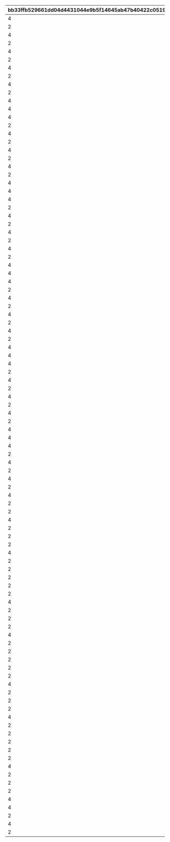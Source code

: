 |bb33ffb529661dd04d4431044e9b5f14645ab47b40422c05193d18a4c8582a7a|f0a5160580b7a36299e82b3f87972895db8c3f85139b36f1e25cc3dfa5dc721c|9656d1049f10c3adec3dba47bbb0351e934003df342a3d990d93c13fbf2f0b51|3912e57c89fa98775fd2984249b52ee3976a979dba8cd0231fb87d48b06ae776|c3f62805a11cf10cb8b185d6ac34bb3d685cbf1f958f009807a469efcfa97c06|c53781f1dfc9585f09f90b5d9152102196eaed32109caabf48d0a503f53b5246|b26a4f196bb00dc31317017298eb445f8541f20c66e50bf2a6cb40957d77da6b|74add0399f841dc945ed801604d9f4eba83e0b7dd801ded0776c9d9a500ba5f0|d66631ada5b815e1fbc6cbee72b067bbdde6fa3602aa4af645e49f2bb978cf98|15c07a23248c87ecf6e99658eae583ffee81e49a8b1d22645b549d157e048f78|2a334a94d1e4ad791be73f3a812866d40a4cf85d60ada535ae523278df09dd14|e1bbffec3b5ed268719146391946390215f3abd3db70833e948c874bfff5c8ff|5c6d939909c8ca0a1bdfd6cfdcf2672fd0338876d17b68ae4e471e7275abc9c2|b4b674d2fd15643407b8cff85a5117850317fefd0dc222591a8f4c36fafd1f60|059eb067ba32bda39c3bc24794f9f3044e810d50726934fc5dfb1aba44e095af|b2f63ff97bda052394d7f8d8dc62ba93872c937b27cc6995a084fc2393d36601|8e2d5f4e88e094ebf89c6b3f6ef21673187b285a3ed072bd82578eaba5e3c57d|89312418c3258b5e6d9daf2011e42e6605df0bbc8a3079b7458c5a99a918261b|1158986962d33e3f9d998af5c04a8f368b23a85439ee80fd5c25587617cde4ef|
| --- | --- | --- | --- | --- | --- | --- | --- | --- | --- | --- | --- | --- | --- | --- | --- | --- | --- | --- |
|4|5|90005|500000|2|140000|32001|4|140001|10|1|1|90008|2|1|12|2|500|94002|
|2|10|94002|0|8|140001|32001|4|25001|500000|1|2|91002|12|1|0|1|200|0|
|4|15|90005|750000|2|140000|32001|4|140001|5|2|1|90008|2|1|12|2|500|94002|
|2|20|94002|0|8|140001|32001|4|25001|750000|2|2|91002|12|1|0|1|300|0|
|4|25|90005|750000|2|140000|32001|4|140001|5|2|1|90008|2|1|12|2|500|94002|
|2|30|94002|0|8|140001|32001|4|25001|750000|3|2|91002|12|1|0|1|500|0|
|4|35|90005|1000000|2|140000|32001|4|140001|5|3|1|90008|2|1|12|2|750|94002|
|2|40|94002|0|2|140001|32001|4|25001|1000000|4|2|90008|12|1|0|1|1000|0|
|4|45|90005|2000000|2|140000|32001|4|140001|5|4|1|90008|2|1|12|2|1250|94002|
|2|50|94002|0|2|140001|32001|4|25001|2000000|4|2|90008|12|1|0|1|1500|0|
|4|5|90005|500000|2|140000|32002|4|140001|10|1|1|90008|2|1|12|2|500|94002|
|4|10|25001|500000|8|21951|32002|2|140001|1|1|1|91002|2|1|12|2|200|94002|
|4|15|90005|750000|2|140000|32002|4|140001|5|2|1|90008|2|1|12|2|700|94002|
|2|20|94002|0|8|140001|32002|4|25001|750000|2|2|91002|12|1|0|1|300|0|
|4|25|90005|750000|2|140000|32002|4|140001|5|2|1|90008|2|1|12|2|700|94002|
|2|30|94002|0|8|140001|32002|4|25001|750000|3|2|91002|12|1|0|1|500|0|
|4|35|90005|1000000|2|140000|32002|4|140001|5|3|1|90008|2|1|12|2|1000|94002|
|2|40|94002|0|2|140001|32002|4|25001|1000000|4|2|90008|12|1|0|1|1000|0|
|4|45|90005|2000000|2|140000|32002|4|140001|5|4|1|90008|2|1|12|2|1250|94002|
|2|50|94002|0|2|140001|32002|4|25001|2000000|4|2|90008|12|1|0|1|1500|0|
|4|5|90005|500000|2|140000|32003|4|140001|10|1|1|90008|2|1|12|2|500|94002|
|4|10|25001|500000|8|21951|32003|2|140001|1|1|1|91002|2|1|12|2|200|94002|
|4|15|90005|750000|2|140000|32003|4|140001|5|2|1|90008|2|1|12|2|700|94002|
|2|20|94002|0|8|140001|32003|4|25001|750000|2|2|91002|12|1|0|1|300|0|
|4|25|90005|750000|2|140000|32003|4|140001|5|2|1|90008|2|1|12|2|700|94002|
|2|30|94002|0|8|140001|32003|4|25001|750000|3|2|91002|12|1|0|1|500|0|
|4|35|90005|1000000|2|140000|32003|4|140001|5|3|1|90008|2|1|12|2|1000|94002|
|2|40|94002|0|2|140001|32003|4|25001|1000000|4|2|90008|12|1|0|1|1000|0|
|4|45|90005|2000000|2|140000|32003|4|140001|5|4|1|90008|2|1|12|2|1250|94002|
|2|50|94002|0|2|140001|32003|4|25001|2000000|4|2|90008|12|1|0|1|1500|0|
|4|5|90005|500000|2|140000|32004|4|140001|10|1|1|90008|2|1|12|2|500|94002|
|4|10|25001|500000|8|21951|32004|2|140001|1|1|1|91002|2|1|12|2|200|94002|
|4|15|90005|750000|2|140000|32004|4|140001|5|2|1|90008|2|1|12|2|700|94002|
|2|20|94002|0|8|140001|32004|4|25001|750000|2|2|91002|12|1|0|1|300|0|
|4|25|90005|750000|2|140000|32004|4|140001|5|2|1|90008|2|1|12|2|700|94002|
|2|30|94002|0|8|140001|32004|4|25001|750000|3|2|91002|12|1|0|1|500|0|
|4|35|90005|1000000|2|140000|32004|4|140001|5|3|1|90008|2|1|12|2|1000|94002|
|2|40|94002|0|2|140001|32004|4|25001|1000000|4|2|90008|12|1|0|1|1000|0|
|4|45|90005|2000000|2|140000|32004|4|140001|5|4|1|90008|2|1|12|2|1250|94002|
|2|50|94002|0|2|140001|32004|4|25001|2000000|4|2|90008|12|1|0|1|1500|0|
|4|5|90005|500000|2|140000|32005|4|140001|10|1|1|90008|2|1|12|2|500|94002|
|4|10|25001|500000|8|21951|32005|2|140001|1|1|1|91002|2|1|12|2|200|94002|
|4|15|90005|750000|2|140000|32005|4|140001|5|2|1|90008|2|1|12|2|700|94002|
|2|20|94002|0|8|140001|32005|4|25001|750000|2|2|91002|12|1|0|1|300|0|
|4|25|90005|750000|2|140000|32005|4|140001|5|2|1|90008|2|1|12|2|700|94002|
|2|30|94002|0|8|140001|32005|4|25001|750000|3|2|91002|12|1|0|1|500|0|
|4|35|90005|1000000|2|140000|32005|4|140001|5|3|1|90008|2|1|12|2|1000|94002|
|2|40|94002|0|2|140001|32005|4|25001|1000000|4|2|90008|12|1|0|1|1000|0|
|4|45|90005|2000000|2|140000|32005|4|140001|5|4|1|90008|2|1|12|2|1250|94002|
|2|50|94002|0|2|140001|32005|4|25001|2000000|4|2|90008|12|1|0|1|1500|0|
|4|5|90005|500000|2|140000|32006|4|140001|10|1|1|90008|2|1|12|2|500|94002|
|4|10|25001|500000|8|21951|32006|2|140001|1|1|1|91002|2|1|12|2|200|94002|
|4|15|90005|750000|2|140000|32006|4|140001|5|2|1|90008|2|1|12|2|700|94002|
|2|20|94002|0|8|140001|32006|4|25001|750000|2|2|91002|12|1|0|1|300|0|
|4|25|90005|750000|2|140000|32006|4|140001|5|2|1|90008|2|1|12|2|700|94002|
|2|30|94002|0|8|140001|32006|4|25001|750000|3|2|91002|12|1|0|1|500|0|
|4|35|90005|1000000|2|140000|32006|4|140001|5|3|1|90008|2|1|12|2|1000|94002|
|2|40|94002|0|2|140001|32006|4|25001|1000000|4|2|90008|12|1|0|1|1000|0|
|4|45|90005|2000000|2|140000|32006|4|140001|5|4|1|90008|2|1|12|2|1250|94002|
|2|50|94002|0|2|140001|32006|4|25001|2000000|4|2|90008|12|1|0|1|1500|0|
|2|5|94002|0|2|140001|32007|4|90005|500000|1|15|90008|12|1|0|10|500|0|
|4|10|25001|500000|8|21951|32007|2|140001|1|1|1|91002|2|1|12|5|100|94002|
|2|15|94002|0|2|140001|32007|4|90005|750000|2|15|90008|12|1|0|5|1000|0|
|2|20|94002|0|8|140001|32007|4|25001|750000|2|5|91002|12|1|0|1|150|0|
|2|25|94002|0|2|140001|32007|4|90005|750000|2|15|90008|12|1|0|5|1500|0|
|4|30|25001|750000|8|90008|32007|2|140001|1|3|3000|91002|2|1|12|5|250|94002|
|2|35|94002|0|2|140001|32007|4|90005|1000000|3|15|90008|12|1|0|5|3500|0|
|2|40|94002|0|2|140001|32007|4|25001|1000000|4|5|90008|12|1|0|1|4000|0|
|2|45|94002|0|2|140001|32007|4|90005|2000000|4|15|90008|12|1|0|5|4500|0|
|2|50|94002|0|2|140001|32007|4|25001|2000000|4|5|90008|12|1|0|1|5000|0|
|2|5|94002|0|2|140001|32008|4|90005|500000|1|15|90008|12|1|0|10|500|0|
|4|10|25001|500000|8|21951|32008|2|140001|1|1|1|91002|2|1|12|5|100|94002|
|2|15|94002|0|2|140001|32008|4|90005|750000|2|15|90008|12|1|0|5|1000|0|
|2|20|94002|0|8|140001|32008|4|25001|750000|2|5|91002|12|1|0|1|150|0|
|2|25|94002|0|2|140001|32008|4|90005|750000|2|15|90008|12|1|0|5|1500|0|
|4|30|25001|750000|8|90008|32008|2|140001|1|3|3000|91002|2|1|12|5|250|94002|
|2|35|94002|0|2|140001|32008|4|90005|1000000|3|15|90008|12|1|0|5|3500|0|
|2|40|94002|0|2|140001|32008|4|25001|1000000|4|5|90008|12|1|0|1|4000|0|
|2|45|94002|0|2|140001|32008|4|90005|2000000|4|15|90008|12|1|0|5|4500|0|
|2|50|94002|0|2|140001|32008|4|25001|2000000|4|5|90008|12|1|0|1|5000|0|
|2|5|94002|0|2|140001|32009|4|90005|500000|1|15|90008|12|1|0|10|500|0|
|4|10|25001|500000|8|21951|32009|2|140001|1|1|1|91002|2|1|12|5|100|94002|
|2|15|94002|0|2|140001|32009|4|90005|750000|2|15|90008|12|1|0|5|1000|0|
|2|20|94002|0|8|140001|32009|4|25001|750000|2|5|91002|12|1|0|1|150|0|
|2|25|94002|0|2|140001|32009|4|90005|750000|2|15|90008|12|1|0|5|1500|0|
|4|30|25001|750000|8|90008|32009|2|140001|1|3|3000|91002|2|1|12|5|250|94002|
|2|35|94002|0|2|140001|32009|4|90005|1000000|3|15|90008|12|1|0|5|3500|0|
|2|40|94002|0|2|140001|32009|4|25001|1000000|4|5|90008|12|1|0|1|4000|0|
|2|45|94002|0|2|140001|32009|4|90005|2000000|4|15|90008|12|1|0|5|4500|0|
|2|50|94002|0|2|140001|32009|4|25001|2000000|4|5|90008|12|1|0|1|5000|0|
|2|5|94002|0|2|140001|32010|4|90005|500000|1|15|90008|12|1|0|10|500|0|
|4|10|25001|500000|8|21951|32010|2|140001|1|1|1|91002|2|1|12|5|100|94002|
|2|15|94002|0|2|140001|32010|4|90005|750000|2|15|90008|12|1|0|5|1000|0|
|2|20|94002|0|8|140001|32010|4|25001|750000|2|5|91002|12|1|0|1|150|0|
|2|25|94002|0|2|140001|32010|4|90005|750000|2|15|90008|12|1|0|5|1500|0|
|4|30|25001|750000|8|90008|32010|2|140001|1|3|3000|91002|2|1|12|5|250|94002|
|4|35|90005|1000000|18|90008|32010|2|140001|5|3|3500|4101401|2|1|12|15|1|94002|
|2|40|94002|0|2|140001|32010|4|25001|1000000|4|5|90008|12|1|0|1|4000|0|
|4|45|90005|2000000|18|90008|32010|2|140001|5|4|4500|4109401|2|1|12|15|1|94002|
|2|50|94002|0|2|140001|32010|4|25001|2000000|4|5|90008|12|1|0|1|5000|0|